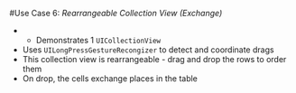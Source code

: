 #Use Case 6: _Rearrangeable Collection View (Exchange)_

- - Demonstrates 1 `UICollectionView`
- Uses `UILongPressGestureRecongizer` to detect and coordinate drags
- This collection view is rearrangeable - drag and drop the rows to order them
- On drop, the cells exchange places in the table
